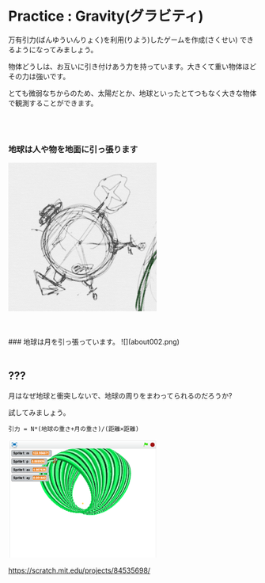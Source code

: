 # Practice : Gravity(グラビティ)

万有引力(ばんゆういんりょく)を利用(りよう)したゲームを作成(さくせい)
できるようになってみましょう。



物体どうしは、お互いに引き付けあう力を持っています。大きくて重い物体ほどその力は強いです。

とても微弱なちからのため、太陽だとか、地球といったとてつもなく大きな物体で観測することができます。


<br>
<br>

### 地球は人や物を地面に引っ張ります

![](about001.png)



<br>
<br>
### 地球は月を引っ張っています。
![](about002.png)


<br>
<br>

## ??? 

月はなぜ地球と衝突しないで、地球の周りをまわってられるのだろうか?

試してみましょう。

```
引力 = N*(地球の重さ+月の重さ)/(距離×距離)
```


![](about.png)

https://scratch.mit.edu/projects/84535698/
